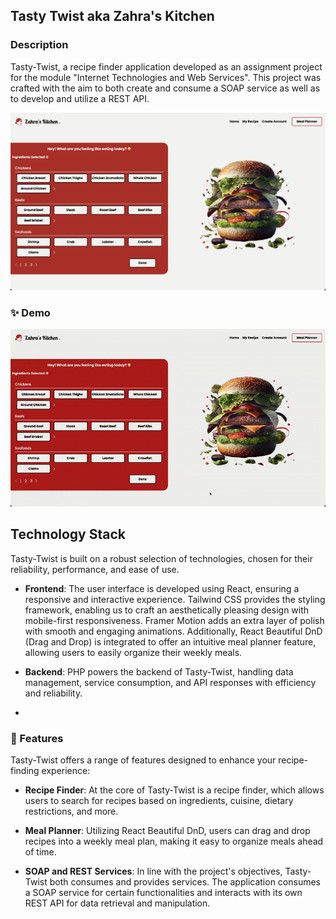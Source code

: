 ## Tasty Twist aka Zahra's Kitchen

### Description

Tasty-Twist, a recipe finder application developed as an assignment project for the module "Internet Technologies and Web Services". This project was crafted with the aim to both create and consume a SOAP service as well as to develop and utilize a REST API.
<p align="center"> 
  <img src="frontend/src/assets/home page.png" alt="Home Page" />
</p>

### ✨ Demo

<p align="center"> 
  <img src="frontend/src/assets/demo video.gif" alt="Tasty Twist Demo" />
</p>

## Technology Stack
Tasty-Twist is built on a robust selection of technologies, chosen for their reliability, performance, and ease of use.

- **Frontend**: The user interface is developed using React, ensuring a responsive and interactive experience. Tailwind CSS provides the styling framework, enabling us to craft an aesthetically pleasing design with mobile-first responsiveness. Framer Motion adds an extra layer of polish with smooth and engaging animations. Additionally, React Beautiful DnD (Drag and Drop) is integrated to offer an intuitive meal planner feature, allowing users to easily organize their weekly meals.

- **Backend**: PHP powers the backend of Tasty-Twist, handling data management, service consumption, and API responses with efficiency and reliability.
- 
### 🤘 Features
Tasty-Twist offers a range of features designed to enhance your recipe-finding experience:

- **Recipe Finder**: At the core of Tasty-Twist is a recipe finder, which allows users to search for recipes based on ingredients, cuisine, dietary restrictions, and more.

- **Meal Planner**: Utilizing React Beautiful DnD, users can drag and drop recipes into a weekly meal plan, making it easy to organize meals ahead of time.

- **SOAP and REST Services**: In line with the project's objectives, Tasty-Twist both consumes and provides services. The application consumes a SOAP service for certain functionalities and interacts with its own REST API for data retrieval and manipulation.
